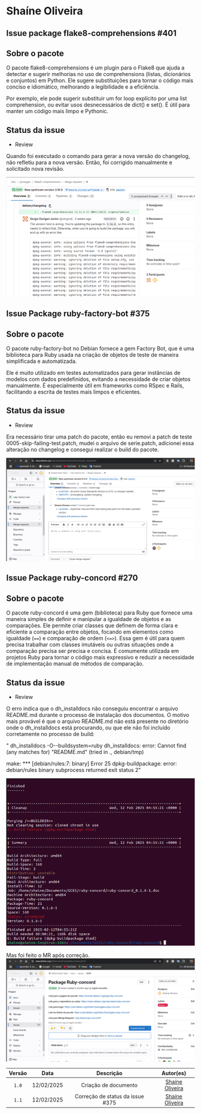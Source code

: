 # Shaíne Oliveira

## Issue package flake8-comprehensions #401

## Sobre o pacote

O pacote flake8-comprehensions é um plugin para o Flake8 que ajuda a detectar e sugerir melhorias no uso de comprehensions (listas, dicionários e conjuntos) em Python. Ele sugere substituições para tornar o código mais conciso e idiomático, melhorando a legibilidade e a eficiência.

Por exemplo, ele pode sugerir substituir um for loop explícito por uma list comprehension, ou evitar usos desnecessários de dict() e set(). É útil para manter um código mais limpo e Pythonic.

## Status da issue

- Review

Quando foi executado o comando para gerar a nova versão do changelog, não refletiu para a nova versão. Então, foi corrigido manualmente e solicitado nova revisão.

![Issue 401](../img/sprint4.png)

## Issue Package ruby-factory-bot #375

## Sobre o pacote

O pacote ruby-factory-bot no Debian fornece a gem Factory Bot, que é uma biblioteca para Ruby usada na criação de objetos de teste de maneira simplificada e automatizada.

Ele é muito utilizado em testes automatizados para gerar instâncias de modelos com dados predefinidos, evitando a necessidade de criar objetos manualmente. É especialmente útil em frameworks como RSpec e Rails, facilitando a escrita de testes mais limpos e eficientes.

## Status da issue

- Review

Era necessário tirar uma patch do pacote, então eu removi a patch de teste 0005-skip-failing-test.patch, mudei o arquivo de serie.patch, adicionei essa alteração no changelog e consegui realizar o build do pacote.

![Issue 375](../img/removePatch.png)



## Issue Package ruby-concord #270

## Sobre o pacote

O pacote ruby-concord é uma gem (biblioteca) para Ruby que fornece uma maneira simples de definir e manipular a igualdade de objetos e as comparações. Ele permite criar classes que definem de forma clara e eficiente a comparação entre objetos, focando em elementos como igualdade (`==`) e comparação de ordem (`<=>`). Essa gem é útil para quem precisa trabalhar com classes imutáveis ou outras situações onde a comparação precisa ser precisa e concisa. É comumente utilizada em projetos Ruby para tornar o código mais expressivo e reduzir a necessidade de implementação manual de métodos de comparação.

## Status da issue

- Review

O erro indica que o dh_installdocs não conseguiu encontrar o arquivo README.md durante o processo de instalação dos documentos. O motivo mais provável é que o arquivo README.md não está presente no diretório onde o dh_installdocs está procurando, ou que ele não foi incluído corretamente no processo de build:

"   dh_installdocs -O--buildsystem=ruby
dh_installdocs: error: Cannot find (any matches for) "README.md" (tried in ., debian/tmp)

make: *** [debian/rules:7: binary] Error 25
dpkg-buildpackage: error: debian/rules binary subprocess returned exit status 2"


![Issue 270](../img/erroSprint5.png)


Mas foi feito o MR após correção.
![Issue 270](../img/ruby-concord.png)


| Versão |    Data    |         Descrição          |  Autor(es)  |
| :----: | :--------: | :------------------------: | :---------: |
| `1.0`  | 12/02/2025 | Criação de documento | [Shaíne Oliveira](https://github.com/ShaineOliveira) |
| `1.1`  | 12/02/2025 | Correção de status da issue #375 | [Shaíne Oliveira](https://github.com/ShaineOliveira) |
